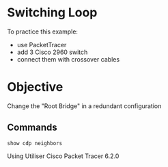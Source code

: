 # Switching Loop


To practice this example:
- use PacketTracer
- add 3 Cisco 2960 switch
- connect them with crossover cables

# Objective
Change the "Root Bridge" in a redundant configuration

## Commands
`show cdp neighbors`

Using Utiliser Cisco Packet Tracer 6.2.0
